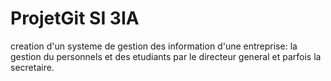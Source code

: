 # ProjetGit SI 3IA
creation d'un systeme de gestion des information d'une entreprise:
la gestion du personnels et des etudiants par le directeur general et parfois la secretaire.